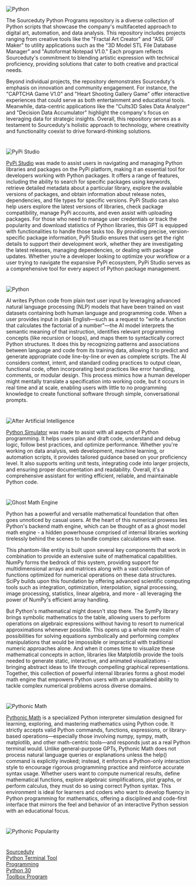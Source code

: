 ![Python](https://github.com/user-attachments/assets/e73d320c-95ed-411b-b679-17c82ca86d81)

The Sourceduty Python Programs repository is a diverse collection of Python scripts that showcase the company's multifaceted approach to digital art, automation, and data analysis. This repository includes projects ranging from creative tools like the "Fractal Art Creator" and "ASL GIF Maker" to utility applications such as the "3D Model STL File Database Manager" and "Autoformat Notepad V1.0." Each program reflects Sourceduty's commitment to blending artistic expression with technical proficiency, providing solutions that cater to both creative and practical needs.

Beyond individual projects, the repository demonstrates Sourceduty's emphasis on innovation and community engagement. For instance, the "CAPTCHA Game V1.0" and "Heart Shooting Gallery Game" offer interactive experiences that could serve as both entertainment and educational tools. Meanwhile, data-centric applications like the "Cults3D Sales Data Analyzer" and "Decision Data Accumulator" highlight the company's focus on leveraging data for strategic insights. Overall, this repository serves as a testament to Sourceduty's holistic approach to technology, where creativity and functionality coexist to drive forward-thinking solutions.

#

![PyPi Studio](https://github.com/user-attachments/assets/6962be60-7fe1-42e1-8923-0629f3726b4d)

[PyPi Studio](https://chatgpt.com/g/g-682fb476dd048191800bdbc557bd7e9a-pypi-studio) was made to assist users in navigating and managing Python libraries and packages on the PyPi platform, making it an essential tool for developers working with Python packages. It offers a range of features, including the ability to search for specific packages using keywords, retrieve detailed metadata about a particular library, explore the available versions of packages, and obtain information about release notes, dependencies, and file types for specific versions. PyPi Studio can also help users explore the latest versions of libraries, check package compatibility, manage PyPi accounts, and even assist with uploading packages. For those who need to manage user credentials or track the popularity and download statistics of Python libraries, this GPT is equipped with functionalities to handle those tasks too. By providing precise, version-specific package information, PyPi Studio ensures that users get the right details to support their development work, whether they are investigating the latest releases, managing dependencies, or dealing with package updates. Whether you’re a developer looking to optimize your workflow or a user trying to navigate the expansive PyPi ecosystem, PyPi Studio serves as a comprehensive tool for every aspect of Python package management.

#

![Python](https://github.com/user-attachments/assets/03f48e8f-3fae-4937-8ce8-c9eb7f83ff4b)

AI writes Python code from plain text user input by leveraging advanced natural language processing (NLP) models that have been trained on vast datasets containing both human language and programming code. When a user provides input in plain English—such as a request to "write a function that calculates the factorial of a number"—the AI model interprets the semantic meaning of that instruction, identifies relevant programming concepts (like recursion or loops), and maps them to syntactically correct Python structures. It does this by recognizing patterns and associations between language and code from its training data, allowing it to predict and generate appropriate code line-by-line or even as complete scripts. The AI considers context, intent, and standard coding practices to output clean, functional code, often incorporating best practices like error handling, comments, or modular design. This process mimics how a human developer might mentally translate a specification into working code, but it occurs in real time and at scale, enabling users with little to no programming knowledge to create functional software through simple, conversational prompts.

#

![After Artificial Intelligence](https://github.com/user-attachments/assets/8b9c51cb-035e-4303-b1d6-6e81fc81045a)

[Python Simulator](https://chatgpt.com/g/g-NLUSBfccY-python-simulator) was made to assist with all aspects of Python programming. It helps users plan and draft code, understand and debug logic, follow best practices, and optimize performance. Whether you're working on data analysis, web development, machine learning, or automation scripts, it provides tailored guidance based on your proficiency level. It also supports writing unit tests, integrating code into larger projects, and ensuring proper documentation and readability. Overall, it's a comprehensive assistant for writing efficient, reliable, and maintainable Python code.

#

![Ghost Math Engine](https://github.com/user-attachments/assets/4134ac9f-173c-40c8-bdc5-71222533ab05)

Python has a powerful and versatile mathematical foundation that often goes unnoticed by casual users. At the heart of this numerical prowess lies Python's backend math engine, which can be thought of as a ghost model math engine - a hidden powerhouse comprised of internal libraries working tirelessly behind the scenes to handle complex calculations with ease.

This phantom-like entity is built upon several key components that work in combination to provide an extensive suite of mathematical capabilities. NumPy forms the bedrock of this system, providing support for multidimensional arrays and matrices along with a vast collection of functions optimized for numerical operations on these data structures. SciPy builds upon this foundation by offering advanced scientific computing tools such as integration, optimization, interpolation, signal processing, image processing, statistics, linear algebra, and more - all leveraging the power of NumPy's efficient array handling.

But Python's mathematical might doesn't stop there. The SymPy library brings symbolic mathematics to the table, allowing users to perform operations on algebraic expressions without having to resort to numerical approximations whenever possible. This opens up a whole new realm of possibilities for solving equations symbolically and performing complex manipulations that would be impossible or impractical with traditional numeric approaches alone. And when it comes time to visualize these mathematical concepts in action, libraries like Matplotlib provide the tools needed to generate static, interactive, and animated visualizations - bringing abstract ideas to life through compelling graphical representations. Together, this collection of powerful internal libraries forms a ghost model math engine that empowers Python users with an unparalleled ability to tackle complex numerical problems across diverse domains.


#

![Pythonic Math](https://github.com/user-attachments/assets/3f747228-6b8e-4c24-b62b-a4400364fb85)

[Pythonic Math](https://chatgpt.com/g/g-683478e3fea48191b6f727d329d08ff9-pythonic-math) is a specialized Python interpreter simulation designed for learning, exploring, and mastering mathematics using Python code. It strictly accepts valid Python commands, functions, expressions, or library-based operations—especially those involving numpy, sympy, math, matplotlib, and other math-centric tools—and responds just as a real Python terminal would. Unlike general-purpose GPTs, Pythonic Math does not process natural language queries or explanations unless the help() command is explicitly invoked; instead, it enforces a Python-only interaction style to encourage rigorous programming practice and reinforce accurate syntax usage. Whether users want to compute numerical results, define mathematical functions, explore algebraic simplifications, plot graphs, or perform calculus, they must do so using correct Python syntax. This environment is ideal for learners and coders who want to develop fluency in Python programming for mathematics, offering a disciplined and code-first interface that mirrors the feel and behavior of an interactive Python session with an educational focus.

#

![Pythonic Popularity](https://github.com/user-attachments/assets/8dc34426-f799-4b09-a3b6-bced86ca119d)

#

[Sourceduty](https://sourceduty.com/)
<br>
[Python Terminal Tool](https://chatgpt.com/g/g-682b19fda5e48191879463ff4f8254cb-python-terminal-tool)
<br>
[Programming](https://github.com/sourceduty/Programming)
<br>
[Python 30](https://github.com/sourceduty/Python_30)
<br>
[Toolbox Program](https://chatgpt.com/g/g-682bc5040d448191ac79e2551465741d-toolbox-program)
